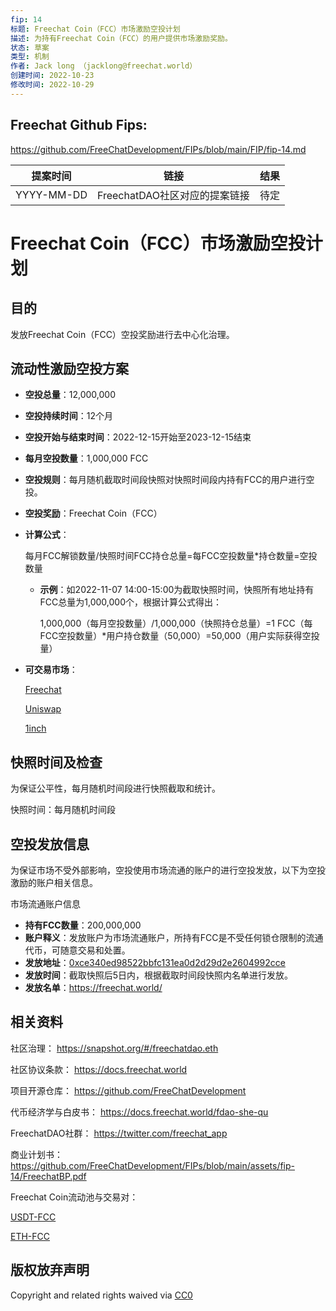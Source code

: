 ```yaml
---
fip: 14
标题: Freechat Coin（FCC）市场激励空投计划
描述: 为持有Freechat Coin（FCC）的用户提供市场激励奖励。
状态: 草案
类型: 机制
作者: Jack long （jacklong@freechat.world）
创建时间: 2022-10-23
修改时间: 2022-10-29
---
```


## Freechat Github Fips: 

https://github.com/FreeChatDevelopment/FIPs/blob/main/FIP/fip-14.md

  | 提案时间 | 链接 | 结果 |
  |:-:|:-:|:-:|
  | YYYY-MM-DD |FreechatDAO社区对应的提案链接|待定|

# Freechat Coin（FCC）市场激励空投计划

## 目的
发放Freechat Coin（FCC）空投奖励进行去中心化治理。

## 流动性激励空投方案

- **空投总量**：12,000,000

- **空投持续时间**：12个月

- **空投开始与结束时间**：2022-12-15开始至2023-12-15结束

- **每月空投数量**：1,000,000 FCC

- **空投规则**：每月随机截取时间段快照对快照时间段内持有FCC的用户进行空投。

- **空投奖励**：Freechat Coin（FCC）

- **计算公式**：

  每月FCC解锁数量/快照时间FCC持仓总量=每FCC空投数量*持仓数量=空投数量
         
    - **示例**：如2022-11-07 14:00-15:00为截取快照时间，快照所有地址持有FCC总量为1,000,000个，根据计算公式得出：
  
      1,000,000（每月空投数量）/1,000,000（快照持仓总量）=1 FCC（每FCC空投数量）*用户持仓数量（50,000）=50,000（用户实际获得空投量）

- **可交易市场**：

  [Freechat](https://freechat.world) 

  [Uniswap](https://app.uniswap.org/#/swap) 

  [1inch](https://app.1inch.io/)

## 快照时间及检查
为保证公平性，每月随机时间段进行快照截取和统计。

快照时间：每月随机时间段

## 空投发放信息
为保证市场不受外部影响，空投使用市场流通的账户的进行空投发放，以下为空投激励的账户相关信息。

市场流通账户信息
- **持有FCC数量**：200,000,000  
- **账户释义**：发放账户为市场流通账户，所持有FCC是不受任何锁仓限制的流通代币，可随意交易和处置。
- **发放地址**：[0xce340ed98522bbfc131ea0d2d29d2e2604992cce](https://etherscan.io/token/0x171b1daefac13a0a3524fcb6beddc7b31e58e079?a=0xce340ed98522bbfc131ea0d2d29d2e2604992cce)
- **发放时间**：截取快照后5日内，根据截取时间段快照内名单进行发放。
- **发放名单**：https://freechat.world/

## 相关资料

社区治理：
https://snapshot.org/#/freechatdao.eth

社区协议条款：
https://docs.freechat.world

项目开源仓库：
https://github.com/FreeChatDevelopment

代币经济学与白皮书：
https://docs.freechat.world/fdao-she-qu

FreechatDAO社群：
https://twitter.com/freechat_app

商业计划书：https://github.com/FreeChatDevelopment/FIPs/blob/main/assets/fip-14/FreechatBP.pdf

Freechat Coin流动池与交易对：

[USDT-FCC](https://info.uniswap.org/#/pools/0x03de8b89caa2bbe8bf09979d370aaf08a35cbfa1)

[ETH-FCC](https://info.uniswap.org/#/pools/0xf9c97668f97160b18c87a40ea26c0c87e9becc8d)

## 版权放弃声明
Copyright and related rights waived via [CC0](https://github.com/ethereum/EIPs/blob/master/LICENSE.md)
